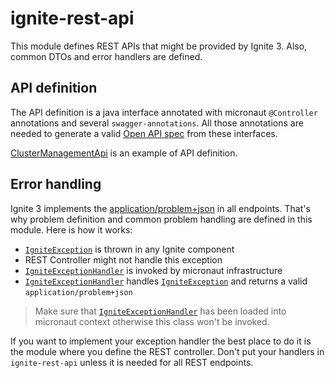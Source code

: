 # ignite-rest-api

This module defines REST APIs that might be provided by Ignite 3. Also, common
DTOs and error handlers are defined.

## API definition

The API definition is a java interface annotated with micronaut `@Controller`  
annotations and several `swagger-annotations`. All those annotations are 
needed to generate a valid [Open API spec](https://spec.openapis.org/oas/v3.1.0) from these interfaces.

[ClusterManagementApi](src/main/java/org/apache/ignite/internal/rest/api/cluster/ClusterManagementApi.java) is an example of API definition.

## Error handling

Ignite 3 implements the [application/problem+json](https://www.rfc-editor.org/rfc/rfc7807.html) in all endpoints. That's why
problem definition and common problem handling are defined in this module. Here is how it works:

- [`IgniteException`](../api/src/main/java/org/apache/ignite/lang/IgniteException.java) is thrown in any Ignite component
- REST Controller might not handle this exception 
- [`IgniteExceptionHandler`](src/main/java/org/apache/ignite/internal/rest/exception/handler/IgniteExceptionHandler.java) 
is invoked by micronaut infrastructure
- [`IgniteExceptionHandler`](src/main/java/org/apache/ignite/internal/rest/exception/handler/IgniteExceptionHandler.java)  handles 
[`IgniteException`](../api/src/main/java/org/apache/ignite/lang/IgniteException.java) and returns a valid `application/problem+json`

> Make sure that [`IgniteExceptionHandler`](src/main/java/org/apache/ignite/internal/rest/exception/handler/IgniteExceptionHandler.java)
> has been loaded into micronaut context otherwise this class won't be invoked.

If you want to implement your exception handler the best place to do it 
is the module where you define the REST controller. Don't put your handlers in
`ignite-rest-api` unless it is needed for all REST endpoints.
